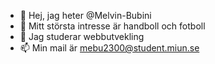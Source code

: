 - 👋 Hej, jag heter @Melvin-Bubini
- 👀 Mitt största intresse är handboll och fotboll
- 🌱 Jag studerar webbutvekling
- 📫 Min mail är mebu2300@student.miun.se
